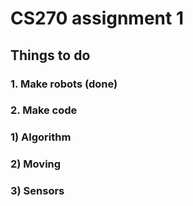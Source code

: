 # CS270 assignment 1
## Things to do
### 1. Make robots (done)
### 2. Make code
###     1) Algorithm
###     2) Moving
###     3) Sensors